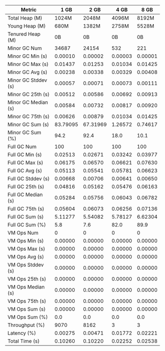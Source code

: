 | Metric | 1 GB | 2 GB | 4 GB | 8 GB |
|------|----|----|----|----|
| Total Heap (M) | 1024M | 2048M | 4096M | 8192M |
| Young Heap (M) | 680M | 1382M | 2758M | 5528M |
| Tenured Heap (M) | 0B | 0B | 0B | 0B |
| Minor GC Num | 34687 | 24154 | 532 | 221 |
| Minor GC Min (s) | 0.00010 | 0.00002 | 0.00003 | 0.00001 |
| Minor GC Max (s) | 0.01437 | 0.01253 | 0.01034 | 0.01425 |
| Minor GC Avg (s) | 0.00238 | 0.00338 | 0.00329 | 0.00408 |
| Minor GC Stddev (s) | 0.00057 | 0.00071 | 0.00073 | 0.00111 |
| Minor GC 25th (s) | 0.00512 | 0.00586 | 0.00692 | 0.00913 |
| Minor GC Median (s) | 0.00584 | 0.00732 | 0.00817 | 0.00920 |
| Minor GC 75th (s) | 0.00626 | 0.00879 | 0.01034 | 0.01425 |
| Minor GC Sum (s) | 83.79095 | 67.31969 | 1.26572 | 0.74617 |
| Minor GC Sum (%) | 94.2 | 92.4 | 18.0 | 10.1 |
| Full GC Num | 100 | 100 | 100 | 100 |
| Full GC Min (s) | 0.02513 | 0.02671 | 0.03242 | 0.03977 |
| Full GC Max (s) | 0.06175 | 0.06570 | 0.06621 | 0.07630 |
| Full GC Avg (s) | 0.05113 | 0.05541 | 0.05781 | 0.06623 |
| Full GC Stddev (s) | 0.00668 | 0.00706 | 0.00641 | 0.00650 |
| Full GC 25th (s) | 0.04816 | 0.05162 | 0.05476 | 0.06163 |
| Full GC Median (s) | 0.05284 | 0.05756 | 0.06043 | 0.06782 |
| Full GC 75th (s) | 0.05604 | 0.06073 | 0.06256 | 0.07136 |
| Full GC Sum (s) | 5.11277 | 5.54082 | 5.78127 | 6.62304 |
| Full GC Sum (%) | 5.8 | 7.6 | 82.0 | 89.9 |
| VM Ops Num | 0 | 0 | 0 | 0 |
| VM Ops Min (s) | 0.00000 | 0.00000 | 0.00000 | 0.00000 |
| VM Ops Max (s) | 0.00000 | 0.00000 | 0.00000 | 0.00000 |
| VM Ops Avg (s) | 0.00000 | 0.00000 | 0.00000 | 0.00000 |
| VM Ops Stddev (s) | 0.00000 | 0.00000 | 0.00000 | 0.00000 |
| VM Ops 25th (s) | 0.00000 | 0.00000 | 0.00000 | 0.00000 |
| VM Ops Median (s) | 0.00000 | 0.00000 | 0.00000 | 0.00000 |
| VM Ops 75th (s) | 0.00000 | 0.00000 | 0.00000 | 0.00000 |
| VM Ops Sum (s) | 0.00000 | 0.00000 | 0.00000 | 0.00000 |
| VM Ops Sum (%) | 0.0 | 0.0 | 0.0 | 0.0 |
| Throughput (%) | 9070 | 8162 | 3 | 3 |
| Latency (%) | 0.00275 | 0.00471 | 0.01772 | 0.02221 |
| Total Time (s) | 0.10260 | 0.10220 | 0.02252 | 0.02538 |
